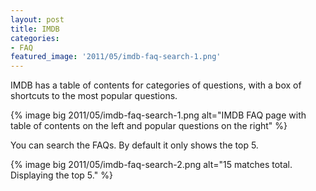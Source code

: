 ```yaml
---
layout: post
title: IMDB
categories:
- FAQ
featured_image: '2011/05/imdb-faq-search-1.png'
---
```

IMDB has a table of contents for categories of questions, with a box of shortcuts to the most popular questions.

{% image big 2011/05/imdb-faq-search-1.png alt="IMDB FAQ page with table of contents on the left and popular questions on the right" %}

You can search the FAQs. By default it only shows the top 5.

{% image big 2011/05/imdb-faq-search-2.png alt="15 matches total. Displaying the top 5." %}